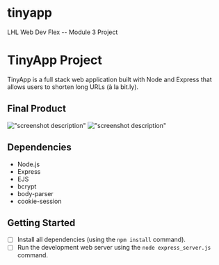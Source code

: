 # tinyapp
LHL Web Dev Flex -- Module 3 Project
# TinyApp Project

TinyApp is a full stack web application built with Node and Express that allows users to shorten long URLs (à la bit.ly).

## Final Product

!["screenshot description"](#)
!["screenshot description"](#)

## Dependencies

- Node.js
- Express
- EJS
- bcrypt
- body-parser
- cookie-session


## Getting Started

- [ ] Install all dependencies (using the `npm install` command).
- [ ] Run the development web server using the `node express_server.js` command.
